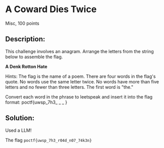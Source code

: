 # A Coward Dies Twice
Misc, 100 points

## Description:

This challenge involves an anagram. Arrange the letters from the string below to assemble the flag.

**A Denk Rotton Hate**

Hints: The flag is the name of a poem. There are four words in the flag's quote. No words use the same letter twice. No words have more than five letters and no fewer than three letters. The first word is "the."

Convert each word in the phrase to leetspeak and insert it into the flag format:
poctf{uwsp_7h3_ _ _ }

## Solution:
Used a LLM! 

The flag ``poctf{uwsp_7h3_r04d_n07_74k3n}``